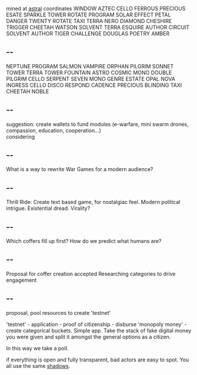 mined at [astral](https://gitlab.com/dotmilk/astral/) coordinates WINDOW AZTEC CELLO FERROUS PRECIOUS ESATE SPARKLE TOWER ROTATE PROGRAM SOLAR EFFECT PETAL DANGER TWENTY ROTATE TAXI TERRA NERO DIAMOND CHESHIRE TRIGGER CHEETAH WATSON SOLVENT TERRA ESQUIRE AUTHOR CIRCUIT SOLVENT AUTHOR TIGER CHALLENGE DOUGLAS POETRY AMBER

--
--

NEPTUNE PROGRAM SALMON VAMPIRE ORPHAN PILGRIM SONNET TOWER TERRA TOWER FOUNTAIN ASTRO COSMIC MONO DOUBLE PILGRIM CELLO SERPENT SEVEN MONO GENRE ESTATE OPAL NOVA INGRESS CELLO DISCO RESPOND CADENCE PRECIOUS BLINDING TAXI CHEETAH NOBLE


--
--

suggestion: create wallets to fund modules (e-warfare, mini swarm drones, compassion, education, cooperation...)  
considering

--
--

What is a way to rewrite War Games for a modern audience? 

--
--

Thrill Ride: Create text based game, for nostalgiac feel. Modern political intrigue. Existential dread. Virality?

--
--

Which coffers fill up first? How do we predict what humans are?

--
--

Proposal for coffer creation accepted
Researching categories to drive engagement

--
--

proposal, pool resources to create 'testnet'

'testnet' - application - proof of citizenship - disburse 'monopoly money' - create categorical buckets. Simple app. Take the stack of fake digital money you were given and split it amongst the general options as a citizen. 

In this way we take a poll.

if everything is open and fully transparent, bad actors are easy to spot. You all use the same [shadows](https://www.youtube.com/watch?v=GS3npSv8iuM).
